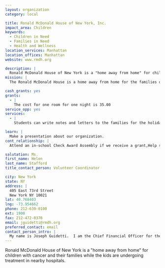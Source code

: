 ```yaml
---
layout: organization
category: local

title: Ronald McDonald House of New York, Inc.
impact_area: Children
keywords: 
  - Children in Need
  - Families in Need
  - Health and Wellness
location_services: Manhattan
location_offices: Manhattan
website: www.rmdh.org

description: |
  Ronald McDonald House of New York is a "home away from home" for children with cancer and their families while the kids are undergoing treatment in nearby hospitals.
mission: |
  The Ronald McDonald House is a home away from home for the families of children undergoing treatment for cancer or other serious illnesses at hospitals.Each year, thousands of children travel to be treated for serious illnesses. For their families, anxiety over the child's illness is often compounded by lengthy hospital stays, months of outpatient treatment, and the expense of being away from home.

cash_grants: yes
grants: 
  - |
    The cost for one room for one night is 35.00
service_opp: yes
services: 
  - |
    Students can write notes and letters to the families for the holidays throughout the year.

learn: |
  Make a presentation about our organization.
cont_relationship: |
  Attend an in-school Check Award Assembly if we receive a grant,Help students tell local newspapers and media about their grant and/or project with us

salutation: Ms.
first_name: Helen
last_name: Stafford
title_contact_person: Volunteer Coordinator

city: New York
state: NY
address: |
  405 East 73rd Street  
  New York NY 10021
lat: 40.768403
lng: -73.954662
phone: 212-639-0100
ext: 1900
fax: 212-472-0376
email: jguidetti@rmdh.org
preferred_contact: email
contact_person_intro: |
  My name is Joseph Guidetti.  I am the Chief Financial Officer for the Ronald McDonald House of New York and have been a staff member since 2006.  It is very rewarding to walk into RMDH every day and see how your contributions through Penny Harvest helps up to 84 families per day while getting treatment in New York City.
---
```

Ronald McDonald House of New York is a "home away from home" for children with cancer and their families while the kids are undergoing treatment in nearby hospitals.